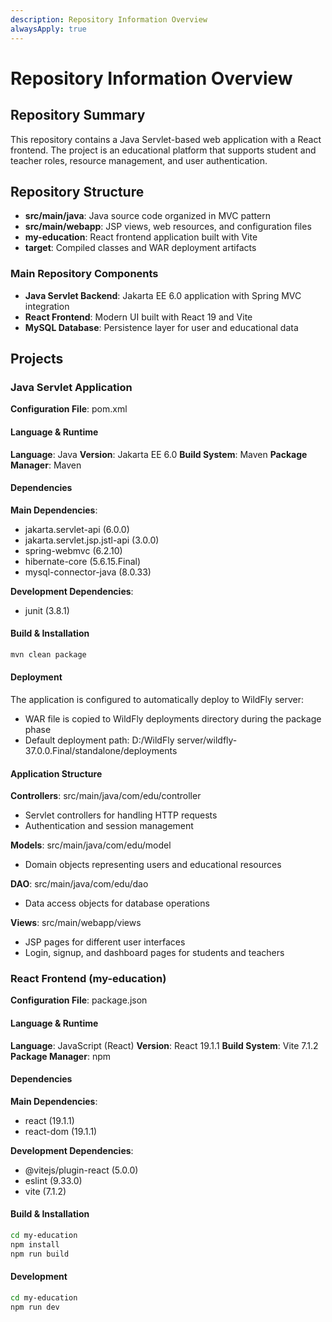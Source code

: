 ```yaml
---
description: Repository Information Overview
alwaysApply: true
---
```


# Repository Information Overview

## Repository Summary
This repository contains a Java Servlet-based web application with a React frontend. The project is an educational platform that supports student and teacher roles, resource management, and user authentication.

## Repository Structure
- **src/main/java**: Java source code organized in MVC pattern
- **src/main/webapp**: JSP views, web resources, and configuration files
- **my-education**: React frontend application built with Vite
- **target**: Compiled classes and WAR deployment artifacts

### Main Repository Components
- **Java Servlet Backend**: Jakarta EE 6.0 application with Spring MVC integration
- **React Frontend**: Modern UI built with React 19 and Vite
- **MySQL Database**: Persistence layer for user and educational data

## Projects

### Java Servlet Application
**Configuration File**: pom.xml

#### Language & Runtime
**Language**: Java
**Version**: Jakarta EE 6.0
**Build System**: Maven
**Package Manager**: Maven

#### Dependencies
**Main Dependencies**:
- jakarta.servlet-api (6.0.0)
- jakarta.servlet.jsp.jstl-api (3.0.0)
- spring-webmvc (6.2.10)
- hibernate-core (5.6.15.Final)
- mysql-connector-java (8.0.33)

**Development Dependencies**:
- junit (3.8.1)

#### Build & Installation
```bash
mvn clean package
```

#### Deployment
The application is configured to automatically deploy to WildFly server:
- WAR file is copied to WildFly deployments directory during the package phase
- Default deployment path: D:/WildFly server/wildfly-37.0.0.Final/standalone/deployments

#### Application Structure
**Controllers**: src/main/java/com/edu/controller
- Servlet controllers for handling HTTP requests
- Authentication and session management

**Models**: src/main/java/com/edu/model
- Domain objects representing users and educational resources

**DAO**: src/main/java/com/edu/dao
- Data access objects for database operations

**Views**: src/main/webapp/views
- JSP pages for different user interfaces
- Login, signup, and dashboard pages for students and teachers

### React Frontend (my-education)
**Configuration File**: package.json

#### Language & Runtime
**Language**: JavaScript (React)
**Version**: React 19.1.1
**Build System**: Vite 7.1.2
**Package Manager**: npm

#### Dependencies
**Main Dependencies**:
- react (19.1.1)
- react-dom (19.1.1)

**Development Dependencies**:
- @vitejs/plugin-react (5.0.0)
- eslint (9.33.0)
- vite (7.1.2)

#### Build & Installation
```bash
cd my-education
npm install
npm run build
```

#### Development
```bash
cd my-education
npm run dev
```